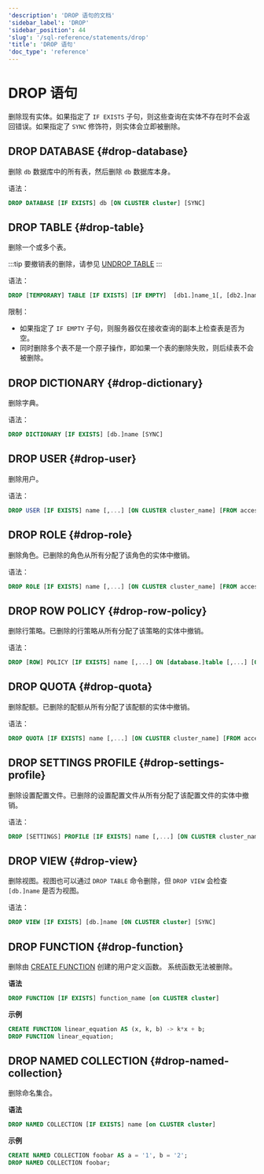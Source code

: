 ```yaml
---
'description': 'DROP 语句的文档'
'sidebar_label': 'DROP'
'sidebar_position': 44
'slug': '/sql-reference/statements/drop'
'title': 'DROP 语句'
'doc_type': 'reference'
---
```



# DROP 语句

删除现有实体。如果指定了 `IF EXISTS` 子句，则这些查询在实体不存在时不会返回错误。如果指定了 `SYNC` 修饰符，则实体会立即被删除。

## DROP DATABASE {#drop-database}

删除 `db` 数据库中的所有表，然后删除 `db` 数据库本身。

语法：

```sql
DROP DATABASE [IF EXISTS] db [ON CLUSTER cluster] [SYNC]
```

## DROP TABLE {#drop-table}

删除一个或多个表。

:::tip
要撤销表的删除，请参见 [UNDROP TABLE](/sql-reference/statements/undrop.md)
:::

语法：

```sql
DROP [TEMPORARY] TABLE [IF EXISTS] [IF EMPTY]  [db1.]name_1[, [db2.]name_2, ...] [ON CLUSTER cluster] [SYNC]
```

限制：
- 如果指定了 `IF EMPTY` 子句，则服务器仅在接收查询的副本上检查表是否为空。  
- 同时删除多个表不是一个原子操作，即如果一个表的删除失败，则后续表不会被删除。

## DROP DICTIONARY {#drop-dictionary}

删除字典。

语法：

```sql
DROP DICTIONARY [IF EXISTS] [db.]name [SYNC]
```

## DROP USER {#drop-user}

删除用户。

语法：

```sql
DROP USER [IF EXISTS] name [,...] [ON CLUSTER cluster_name] [FROM access_storage_type]
```

## DROP ROLE {#drop-role}

删除角色。已删除的角色从所有分配了该角色的实体中撤销。

语法：

```sql
DROP ROLE [IF EXISTS] name [,...] [ON CLUSTER cluster_name] [FROM access_storage_type]
```

## DROP ROW POLICY {#drop-row-policy}

删除行策略。已删除的行策略从所有分配了该策略的实体中撤销。

语法：

```sql
DROP [ROW] POLICY [IF EXISTS] name [,...] ON [database.]table [,...] [ON CLUSTER cluster_name] [FROM access_storage_type]
```

## DROP QUOTA {#drop-quota}

删除配额。已删除的配额从所有分配了该配额的实体中撤销。

语法：

```sql
DROP QUOTA [IF EXISTS] name [,...] [ON CLUSTER cluster_name] [FROM access_storage_type]
```

## DROP SETTINGS PROFILE {#drop-settings-profile}

删除设置配置文件。已删除的设置配置文件从所有分配了该配置文件的实体中撤销。

语法：

```sql
DROP [SETTINGS] PROFILE [IF EXISTS] name [,...] [ON CLUSTER cluster_name] [FROM access_storage_type]
```

## DROP VIEW {#drop-view}

删除视图。视图也可以通过 `DROP TABLE` 命令删除，但 `DROP VIEW` 会检查 `[db.]name` 是否为视图。

语法：

```sql
DROP VIEW [IF EXISTS] [db.]name [ON CLUSTER cluster] [SYNC]
```

## DROP FUNCTION {#drop-function}

删除由 [CREATE FUNCTION](./create/function.md) 创建的用户定义函数。
系统函数无法被删除。

**语法**

```sql
DROP FUNCTION [IF EXISTS] function_name [on CLUSTER cluster]
```

**示例**

```sql
CREATE FUNCTION linear_equation AS (x, k, b) -> k*x + b;
DROP FUNCTION linear_equation;
```

## DROP NAMED COLLECTION {#drop-named-collection}

删除命名集合。

**语法**

```sql
DROP NAMED COLLECTION [IF EXISTS] name [on CLUSTER cluster]
```

**示例**

```sql
CREATE NAMED COLLECTION foobar AS a = '1', b = '2';
DROP NAMED COLLECTION foobar;
```
